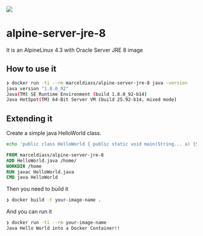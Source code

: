 [![](https://images.microbadger.com/badges/image/marceldiass/alpine-server-jre-8.svg)](https://microbadger.com/images/marceldiass/alpine-server-jre-8 "Get your own image badge on microbadger.com")

# alpine-server-jre-8
It is an AlpineLinux 4.3 with Oracle Server JRE 8 image

## How to use it
```bash
❯ docker run -ti --rm marceldiass/alpine-server-jre-8 java -version
java version "1.8.0_92"
Java(TM) SE Runtime Environment (build 1.8.0_92-b14)
Java HotSpot(TM) 64-Bit Server VM (build 25.92-b14, mixed mode)
```

## Extending it
Create a simple java HelloWorld class.
```bash
echo 'public class HelloWorld { public static void main(String... a) {System.out.println("Java Hello World into a Docker Container!!");}}' > HelloWorld.java
```
```Dockerfile
FROM marceldiass/alpine-server-jre-8
ADD HelloWorld.java /home/
WORKDIR /home
RUN javac HelloWorld.java
CMD java HelloWorld
```

Then you need to build it
```bash
❯ docker build -t your-image-name .
```
And you can run it
```bash
❯ docker run -ti --rm your-image-name
Java Hello World into a Docker Container!!
```
